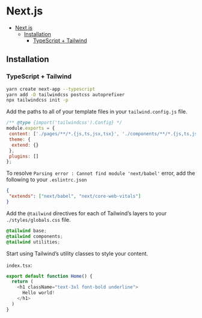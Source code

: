 # Next.js

- [Next.js](#nextjs)
  - [Installation](#installation)
    - [TypeScript + Tailwind](#typescript--tailwind)

## Installation

### TypeScript + Tailwind

```bash
yarn create next-app --typescript
yarn add -D tailwindcss postcss autoprefixer
npx tailwindcss init -p
```

Add the paths to all of your template files in your `tailwind.config.js` file.

```javascript
/** @type {import('tailwindcss').Config} */
module.exports = {
 content: ['./pages/**/*.{js,ts,jsx,tsx}', './components/**/*.{js,ts,jsx,tsx}'],
 theme: {
  extend: {}
 },
 plugins: []
};
```

To resolve `Parsing error : Cannot find module 'next/babel'` error, add the following to your `.eslintrc.json`

```json
{
 "extends": ["next/babel", "next/core-web-vitals"]
}
```

Add the `@tailwind` directives for each of Tailwind’s layers to your `./styles/globals.css` file.

```css
@tailwind base;
@tailwind components;
@tailwind utilities;
```

Start using Tailwind’s utility classes to style your content.

`index.tsx`:

```typescript
export default function Home() {
  return (
    <h1 className="text-3xl font-bold underline">
      Hello world!
    </h1>
  )
}
```